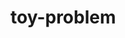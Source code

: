 # toy-problem
<!-- we first assign each variable with (Smarks) -->
<!-- then set the range of which is required of us. -->
<!-- use and to include the marks in the brackets. -->
<!-- also include a condition incase there is no no within the range needed. -->
